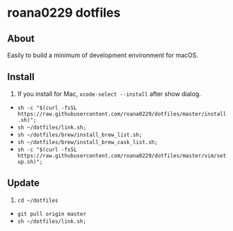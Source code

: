# roana0229 dotfiles

## About

Easily to build a minimum of development environment for macOS.

## Install

1. If you install for Mac, `xcode-select --install` after show dialog.
- `sh -c "$(curl -fsSL https://raw.githubusercontent.com/roana0229/dotfiles/master/install.sh)";`
- `sh ~/dotfiles/link.sh;`
- `sh ~/dotfiles/brew/install_brew_list.sh;`
- `sh ~/dotfiles/brew/install_brew_cask_list.sh;`
- `sh -c "$(curl -fsSL https://raw.githubusercontent.com/roana0229/dotfiles/master/vim/setup.sh)";`

## Update

1. `cd ~/dotfiles`
- `git pull origin master`
- `sh ~/dotfiles/link.sh;`
